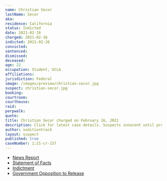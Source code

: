 ```yaml
---
name: Christian Secor
lastName: Secor
aka:
residence: California
status: Indicted
date: 2021-02-16
charged: 2021-02-16
indicted: 2021-02-26
convicted: 
sentenced: 
dismissed: 
deceased:
age: 22
occupation: Student, UCLA
affiliations:
jurisdiction: Federal
image: /images/preview/christian-secor.jpg
suspect: christian-secor.jpg
booking:
courtroom:
courthouse:
raid:
perpwalk:
quote:
title: Christian Secor charged on February 16, 2021
description: Click for latest case details. Suspects innocent until proven guilty.
author: seditiontrack
layout: suspect
published: true
caseNumber: 1:21-cr-157
---
```

- [News Report](https://losangeles.cbslocal.com/2021/02/17/fbi-arrests-costa-mesa-man-christian-secor-charged-in-us-capitol-riot/)
- [Statement of Facts](https://extremism.gwu.edu/sites/g/files/zaxdzs2191/f/Christian%20Secor%20Affidavit%20in%20Support%20of%20Criminal%20Complaint%20and%20Arrest%20Warrant.pdf)
- [Indictment](https://www.justice.gov/usao-dc/case-multi-defendant/file/1371371/download)
- [Government Opposition to Release](https://extremism.gwu.edu/sites/g/files/zaxdzs2191/f/Christian%20Secor%20Govt%20Opposition%20to%20Motion%20for%20Review%20of%20Bond%20Decision.pdf)
